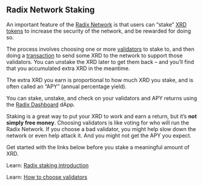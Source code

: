 ## Radix Network Staking

An important feature of the [Radix Network](?glossaryAnchor=radixnetwork) is that users can “stake” [XRD tokens](?glossaryAnchor=xrd) to increase the security of the network, and be rewarded for doing so.

The process involves choosing one or more [validators](?glossaryAnchor=validators) to stake to, and then doing a [transaction](?glossaryAnchor=transactions) to send some XRD to the network to support those validators. You can unstake the XRD later to get them back – and you’ll find that you accumulated extra XRD in the meantime.

The extra XRD you earn is proportional to how much XRD you stake, and is often called an “APY” (annual percentage yield).

You can stake, unstake, and check on your validators and APY returns using the [Radix Dashboard](?glossaryAnchor=dashboard) dApp.

Staking is a great way to put your XRD to work and earn a return, but it’s **not simply free money**. Choosing validators is like voting for who will run the Radix Network. If you choose a bad validator, you might help slow down the network or even help attack it. And you might not get the APY you expect.

Get started with the links below before you stake a meaningful amount of XRD.

Learn: [Radix staking introduction](https://learn.radixdlt.com/article/start-here-radix-staking-introduction)

Learn: [How to choose validators](https://learn.radixdlt.com/article/how-should-i-choose-validators-to-stake-to)
